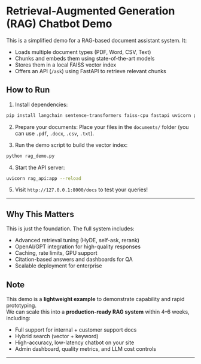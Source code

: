 # Retrieval-Augmented Generation (RAG) Chatbot Demo

This is a simplified demo for a RAG-based document assistant system. It:

- Loads multiple document types (PDF, Word, CSV, Text)
- Chunks and embeds them using state-of-the-art models
- Stores them in a local FAISS vector index
- Offers an API (`/ask`) using FastAPI to retrieve relevant chunks

## How to Run

1. Install dependencies:

```bash
pip install langchain sentence-transformers faiss-cpu fastapi uvicorn python-docx pandas
```

2. Prepare your documents:
Place your files in the `documents/` folder (you can use `.pdf`, `.docx`, `.csv`, `.txt`).

3. Run the demo script to build the vector index:

```bash
python rag_demo.py
```

4. Start the API server:

```bash
uvicorn rag_api:app --reload
```

5. Visit `http://127.0.0.1:8000/docs` to test your queries!

---

## Why This Matters

This is just the foundation. The full system includes:

- Advanced retrieval tuning (HyDE, self-ask, rerank)
- OpenAI/GPT integration for high-quality responses
- Caching, rate limits, GPU support
- Citation-based answers and dashboards for QA
- Scalable deployment for enterprise

## Note

This demo is a **lightweight example** to demonstrate capability and rapid prototyping.  
We can scale this into a **production-ready RAG system** within 4–6 weeks, including:

- Full support for internal + customer support docs
- Hybrid search (vector + keyword)
- High-accuracy, low-latency chatbot on your site
- Admin dashboard, quality metrics, and LLM cost controls

---
